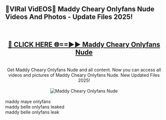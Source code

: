 <h2>🔴VIRal VidEOS🔴 Maddy Cheary Onlyfans Nude Videos And Photos - Update Files 2025!</h2>
<br>
<div align="center">
<h2><a href="https://virallinks.top/odZfE0" rel="nofollow">🔴 CLICK HERE 🌐==►► Maddy Cheary Onlyfans Nude</a></h2>
<br>
Get Maddy Cheary Onlyfans Nude and all content. Now you can access all videos and pictures of Maddy Cheary Onlyfans Nude. New Updated Files 2025!
<br>
<br>
<a href="https://virallinks.top/odZfE0" rel="nofollow" data-target="animated-image.originalLink"><img src="https://i.imgur.com/dJHk4Zq.gif)" alt="Maddy Cheary Onlyfans Nude" style="max-width: 100%; display: inline-block;" data-target="animated-image.originalImage"></a>
</div>
<br>
maddy maye onlyfans<br>
maddy belle onlyfans leaked<br>
maddy belle onlyfans leak